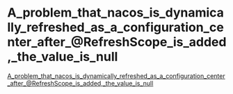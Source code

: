 # A_problem_that_nacos_is_dynamically_refreshed_as_a_configuration_center_after_@RefreshScope_is_added,_the_value_is_null
[A_problem_that_nacos_is_dynamically_refreshed_as_a_configuration_center_after_@RefreshScope_is_added,_the_value_is_null](https://aiwithcloud.com/2022/09/14/a_problem_that_nacos_is_dynamically_refreshed_as_a_configuration_center_after_refreshscope_is_added_the_value_is_null/)